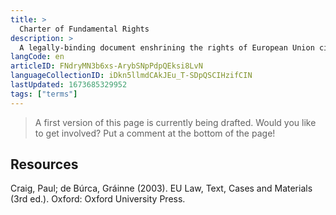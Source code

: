 ```yaml
---
title: >
  Charter of Fundamental Rights
description: >
  A legally-binding document enshrining the rights of European Union citizens
langCode: en
articleID: FNdryMN3b6xs-ArybSNpPdpQEksi8LvN
languageCollectionID: iDkn5llmdCAkJEu_T-SDpQSCIHzifCIN
lastUpdated: 1673685329952
tags: ["terms"]
---
```


> A first version of this page is currently being drafted. Would you like to get involved? Put a comment at the bottom of the page!

## Resources

Craig, Paul; de Búrca, Gráinne (2003). EU Law, Text, Cases and Materials (3rd ed.). Oxford: Oxford University Press.